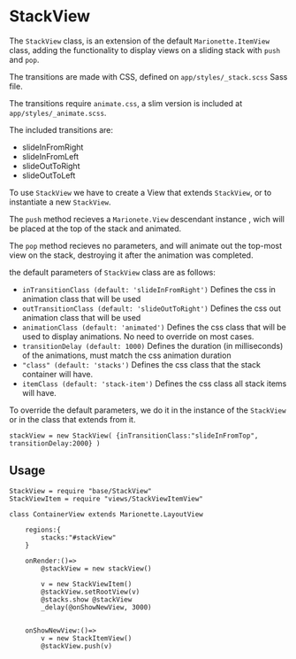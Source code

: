 # StackView

The `StackView` class, is an extension of the default `Marionette.ItemView` class, adding the functionality to display views on a sliding stack with `push` and `pop`.

The transitions are made with CSS, defined on `app/styles/_stack.scss` Sass file. 

The transitions require `animate.css`, a slim version is included at `app/styles/_animate.scss`.

The included transitions are:
	
* slideInFromRight
* slideInFromLeft
* slideOutToRight
* slideOutToLeft

To use `StackView` we have to create a View that extends `StackView`, or to instantiate a new `StackView`.

The `push` method recieves a `Marionete.View` descendant instance , wich will be placed at the top of the stack and animated.

The `pop` method recieves no parameters, and will animate out the top-most view on the stack, destroying it after the animation was completed.

the default parameters of `StackView` class are as follows:

* `inTransitionClass (default: 'slideInFromRight')` Defines the css in animation  class that will be used
* `outTransitionClass (default: 'slideOutToRight')` Defines the css out animation  class that will be used
* `animationClass (default: 'animated')` Defines the css class that will be used to display animations. No need to override on most cases.
* `transitionDelay (default: 1000)` Defines the duration (in milliseconds) of the animations, must match the css animation duration
* `"class" (default: 'stacks')` Defines the css class that the stack container will have.
* `itemClass (default: 'stack-item')` Defines the css class all stack items will have.

To override the default parameters, we do it in the instance of the `StackView` or in the class that extends from it.

	stackView = new StackView( {inTransitionClass:"slideInFromTop", transitionDelay:2000} )
	
	
## Usage

	StackView = require "base/StackView"
	StackViewItem = require "views/StackViewItemView"

	class ContainerView extends Marionette.LayoutView
	
		regions:{
			stacks:"#stackView"
		}
		
		onRender:()=>
			@stackView = new stackView()
			
			v = new StackViewItem()
			@stackView.setRootView(v)
			@stacks.show @stackView
			_delay(@onShowNewView, 3000)	
			
			
		onShowNewView:()=>
			v = new StackItemView()
			@stackView.push(v)
			
	






